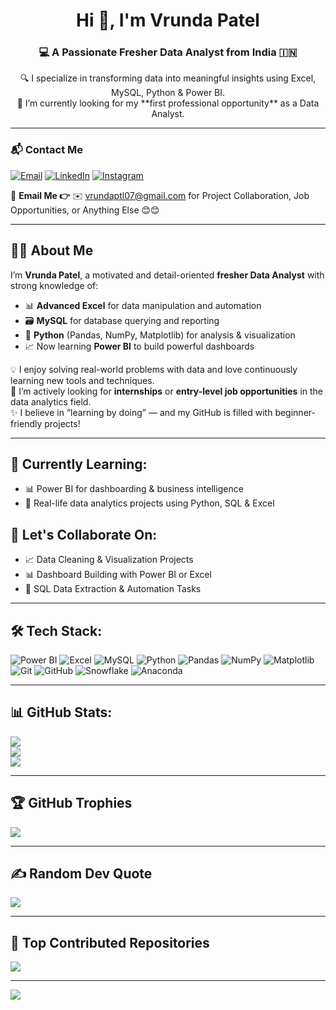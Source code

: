 <h1 align="center">Hi 👋, I'm Vrunda Patel</h1>
<h3 align="center">💻 A Passionate Fresher Data Analyst from India 🇮🇳</h3>

<p align="center">
🔍 I specialize in transforming data into meaningful insights using Excel, MySQL, Python & Power BI.<br/>
🚀 I’m currently looking for my **first professional opportunity** as a Data Analyst.
</p>

---

### 📬 Contact Me
[![Email](https://img.shields.io/badge/Gmail-D14836?style=for-the-badge&logo=gmail&logoColor=white)](mailto:vrundaptl07@gmail.com)
[![LinkedIn](https://img.shields.io/badge/LinkedIn-0A66C2?style=for-the-badge&logo=linkedin&logoColor=white)](https://www.linkedin.com/in/vrundap7)
[![Instagram](https://img.shields.io/badge/Instagram-E4405F?style=for-the-badge&logo=instagram&logoColor=white)](https://www.instagram.com/vrunda._.patel)

📧 **Email Me 👉** ✉️ vrundaptl07@gmail.com for Project Collaboration, Job Opportunities, or Anything Else 😊😊

---

## 🙋‍♀️ About Me
I’m **Vrunda Patel**, a motivated and detail-oriented **fresher Data Analyst** with strong knowledge of:
- 📊 **Advanced Excel** for data manipulation and automation  
- 🗃️ **MySQL** for database querying and reporting  
- 🐍 **Python** (Pandas, NumPy, Matplotlib) for analysis & visualization  
- 📈 Now learning **Power BI** to build powerful dashboards

💡 I enjoy solving real-world problems with data and love continuously learning new tools and techniques.  
💼 I’m actively looking for **internships** or **entry-level job opportunities** in the data analytics field.  
✨ I believe in “learning by doing” — and my GitHub is filled with beginner-friendly projects!

---

## 🌱 Currently Learning:
- 📊 Power BI for dashboarding & business intelligence  
- 📁 Real-life data analytics projects using Python, SQL & Excel

## 🤝 Let's Collaborate On:
- 📈 Data Cleaning & Visualization Projects  
- 📊 Dashboard Building with Power BI or Excel  
- 🧪 SQL Data Extraction & Automation Tasks

---

## 🛠️ Tech Stack:
![Power BI](https://img.shields.io/badge/Power_BI-F2C811?style=for-the-badge&logo=powerbi&logoColor=black)
![Excel](https://img.shields.io/badge/Excel-217346?style=for-the-badge&logo=microsoft-excel&logoColor=white)
![MySQL](https://img.shields.io/badge/MySQL-005C84?style=for-the-badge&logo=mysql&logoColor=white)
![Python](https://img.shields.io/badge/Python-3776AB?style=for-the-badge&logo=python&logoColor=white)
![Pandas](https://img.shields.io/badge/Pandas-150458?style=for-the-badge&logo=pandas&logoColor=white)
![NumPy](https://img.shields.io/badge/NumPy-013243?style=for-the-badge&logo=numpy&logoColor=white)
![Matplotlib](https://img.shields.io/badge/Matplotlib-3776AB?style=for-the-badge&logo=matplotlib&logoColor=white)
![Git](https://img.shields.io/badge/Git-F05033?style=for-the-badge&logo=git&logoColor=white)
![GitHub](https://img.shields.io/badge/GitHub-181717?style=for-the-badge&logo=github&logoColor=white)
![Snowflake](https://img.shields.io/badge/Snowflake-29B5E8?style=for-the-badge&logo=snowflake&logoColor=white)
![Anaconda](https://img.shields.io/badge/Anaconda-44A833?style=for-the-badge&logo=anaconda&logoColor=white)

---

## 📊 GitHub Stats:
![](https://github-readme-stats.vercel.app/api?username=vrundap7&theme=dark&hide_border=false&include_all_commits=true&count_private=false)<br/>
![](https://nirzak-streak-stats.vercel.app/?user=vrundap7&theme=dark&hide_border=false)<br/>
![](https://github-readme-stats.vercel.app/api/top-langs/?username=vrundap7&theme=dark&hide_border=false&include_all_commits=true&count_private=false&layout=compact)

---

## 🏆 GitHub Trophies
![](https://github-profile-trophy.vercel.app/?username=vrundap7&theme=radical&no-frame=false&no-bg=true&margin-w=4)

---

## ✍️ Random Dev Quote
![](https://quotes-github-readme.vercel.app/api?type=horizontal&theme=radical)

---

## 🚀 Top Contributed Repositories
![](https://github-contributor-stats.vercel.app/api?username=vrundap7&limit=5&theme=dark&combine_all_yearly_contributions=true)

---

[![](https://visitcount.itsvg.in/api?id=vrundap7&icon=0&color=0)](https://visitcount.itsvg.in)

<!-- Proudly created with ❤️ by Vrunda Patel -->
